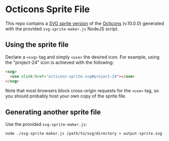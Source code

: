 # Octicons Sprite File

This repo contains a [SVG sprite version](./octicons-sprite.svg) of the [Octicons](https://primer.style/octicons/)
(v.10.0.0) generated with the provided `svg-sprite-maker.js` NodeJS script.

## Using the sprite file

Declare a `<svg>` tag and simply `<use>` the desired icon. For example, using the
"project-24" icon is achieved with the following:

```html
<svg>
  <use xlink:href="octicons-sprite.svg#project-24"></use>
</svg>
```

Note that most browsers block cross-origin requests for the `<use>` tag, so you
should probably host your own copy of the sprite file.

## Generating another sprite file

Use the provided `svg-sprite-maker.js`:

```
node ./svg-sprite-maker.js /path/to/svg/directory > output-sprite.svg
```
